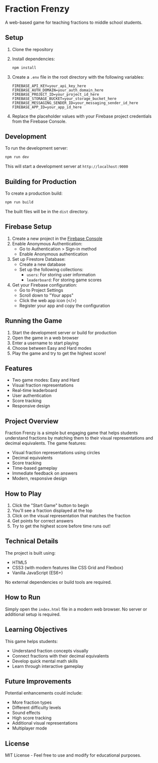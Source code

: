 # Fraction Frenzy

A web-based game for teaching fractions to middle school students.

## Setup

1. Clone the repository
2. Install dependencies:
   ```bash
   npm install
   ```
3. Create a `.env` file in the root directory with the following variables:
   ```
   FIREBASE_API_KEY=your_api_key_here
   FIREBASE_AUTH_DOMAIN=your_auth_domain_here
   FIREBASE_PROJECT_ID=your_project_id_here
   FIREBASE_STORAGE_BUCKET=your_storage_bucket_here
   FIREBASE_MESSAGING_SENDER_ID=your_messaging_sender_id_here
   FIREBASE_APP_ID=your_app_id_here
   ```

4. Replace the placeholder values with your Firebase project credentials from the Firebase Console.

## Development

To run the development server:
```bash
npm run dev
```

This will start a development server at `http://localhost:9000`

## Building for Production

To create a production build:
```bash
npm run build
```

The built files will be in the `dist` directory.

## Firebase Setup

1. Create a new project in the [Firebase Console](https://console.firebase.google.com/)
2. Enable Anonymous Authentication:
   - Go to Authentication > Sign-in method
   - Enable Anonymous authentication
3. Set up Firestore Database:
   - Create a new database
   - Set up the following collections:
     - `users`: For storing user information
     - `leaderboard`: For storing game scores
4. Get your Firebase configuration:
   - Go to Project Settings
   - Scroll down to "Your apps"
   - Click the web app icon (</>)
   - Register your app and copy the configuration

## Running the Game

1. Start the development server or build for production
2. Open the game in a web browser
3. Enter a username to start playing
4. Choose between Easy and Hard modes
5. Play the game and try to get the highest score!

## Features

- Two game modes: Easy and Hard
- Visual fraction representations
- Real-time leaderboard
- User authentication
- Score tracking
- Responsive design

## Project Overview

Fraction Frenzy is a simple but engaging game that helps students understand fractions by matching them to their visual representations and decimal equivalents. The game features:

- Visual fraction representations using circles
- Decimal equivalents
- Score tracking
- Time-based gameplay
- Immediate feedback on answers
- Modern, responsive design

## How to Play

1. Click the "Start Game" button to begin
2. You'll see a fraction displayed at the top
3. Click on the visual representation that matches the fraction
4. Get points for correct answers
5. Try to get the highest score before time runs out!

## Technical Details

The project is built using:
- HTML5
- CSS3 (with modern features like CSS Grid and Flexbox)
- Vanilla JavaScript (ES6+)

No external dependencies or build tools are required.

## How to Run

Simply open the `index.html` file in a modern web browser. No server or additional setup is required.

## Learning Objectives

This game helps students:
- Understand fraction concepts visually
- Connect fractions with their decimal equivalents
- Develop quick mental math skills
- Learn through interactive gameplay

## Future Improvements

Potential enhancements could include:
- More fraction types
- Different difficulty levels
- Sound effects
- High score tracking
- Additional visual representations
- Multiplayer mode

## License

MIT License - Feel free to use and modify for educational purposes. 